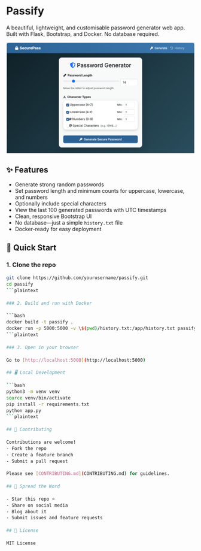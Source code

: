 # Passify

A beautiful, lightweight, and customisable password generator web app.  
Built with Flask, Bootstrap, and Docker. No database required.

![Passify Screenshot](screenshot.png)

## ✨ Features

- Generate strong random passwords
- Set password length and minimum counts for uppercase, lowercase, and numbers
- Optionally include special characters
- View the last 100 generated passwords with UTC timestamps
- Clean, responsive Bootstrap UI
- No database—just a simple `history.txt` file
- Docker-ready for easy deployment

## 🚀 Quick Start

### 1. Clone the repo

```bash
git clone https://github.com/yourusername/passify.git
cd passify
```plaintext

### 2. Build and run with Docker

```bash
docker build -t passify .
docker run -p 5000:5000 -v \$(pwd)/history.txt:/app/history.txt passify
```plaintext

### 3. Open in your browser

Go to [http://localhost:5000](http://localhost:5000)

## 🖥️ Local Development

```bash
python3 -m venv venv
source venv/bin/activate
pip install -r requirements.txt
python app.py
```plaintext

## 🤝 Contributing

Contributions are welcome!  
- Fork the repo
- Create a feature branch
- Submit a pull request

Please see [CONTRIBUTING.md](CONTRIBUTING.md) for guidelines.

## 📢 Spread the Word

- Star this repo ⭐
- Share on social media
- Blog about it
- Submit issues and feature requests

## 📄 License

MIT License

